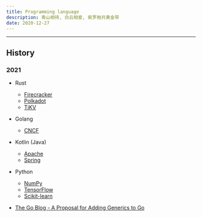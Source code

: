 ```yaml
---
title: Programming language
description: 青山相待, 白云相爱, 紫罗袍共黄金带
date: 2020-12-27
---
```


------------------

## History

### 2021

* Rust
  - [Firecracker](https://github.com/firecracker-microvm/firecracker)
  - [Polkadot](https://github.com/paritytech/polkadot)
  - [TiKV](https://github.com/tikv/tikv)
* Golang
  - [CNCF](https://www.cncf.io)
* Kotlin (Java)
  - [Apache](https://github.com/apache)
  - [Spring](https://spring.io)
* Python
  - [NumPy](https://github.com/numpy/numpy)
  - [TensorFlow](https://github.com/tensorflow/tensorflow)
  - [Scikit-learn](https://github.com/scikit-learn/scikit-learn)

* [The Go Blog - A Proposal for Adding Generics to Go](https://blog.golang.org/generics-proposal)
